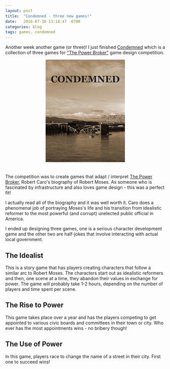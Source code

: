 ```yaml
---
layout: post
title:  "Condemned - three new games!"
date:   2016-07-30 13:18:47 -0700
categories: blog
tags: games, condemned
---
```

Another week another game (or three)! I just finished [Condemned](/game_files/Condemned.pdf) which is a collection of three games for ["The Power Broker"](https://medium.com/@timhwang/the-power-broker-a-game-design-competition-5eb4ff1f8146#.hsi0oze5k) game design competition.

<center>
  <a href="/game_files/Condemned.pdf">
    <img style="margin-bottom: 20px;" alt="The cover of Condemned - a bridge collapsed into a river" src="/img/Condemned_cover_small.jpg"/>
  </a>
</center>

The competition was to create games that adapt / interpret [The Power Broker](http://amzn.to/2acLoqL), Robert Caro's biography of Robert Moses. As someone who is fascinated by infrastructure and also loves game design - this was a perfect fit!

I actually read all of the biography and it was well worth it. Caro does a phenomenal job of portraying Moses's life and his transition from idealistic reformer to the most powerful (and corrupt) unelected public official in America.

I ended up designing three games, one is a serious character development game and the other two are half-jokes that involve interacting with actual local government.

## The Idealist

This is a story game that has players creating characters that follow a similar arc to Robert Moses. The characters start out as idealistic reformers and then, one scene at a time, they abandon their values in exchange for power. The game will probably take 1-2 hours, depending on the number of players and time spent per scene.

## The Rise to Power

This game takes place over a year and has the players competing to get appointed to various civic boards and committees in their town or city. Who ever has the most appointments wins - no bribery though!

## The Use of Power

In this game, players race to change the name of a street in their city. First one to succeed wins!

